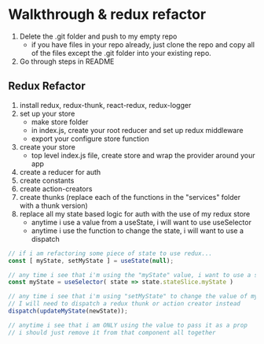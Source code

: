 # Walkthrough & redux refactor
1. Delete the .git folder and push to my empty repo
    - if you have files in your repo already, just clone the repo and copy all of the files except the .git folder into your existing repo.
2. Go through steps in README




## Redux Refactor
1. install redux, redux-thunk, react-redux, redux-logger
2. set up your store
    - make store folder
    - in index.js, create your root reducer and set up redux middleware
    - export your configure store function
3. create your store
    - top level index.js file, create store and wrap the provider around your app
4. create a reducer for auth
5. create constants
6. create action-creators
7. create thunks (replace each of the functions in the "services" folder with a thunk version)
8. replace all my state based logic for auth with the use of my redux store
    - anytime i use a value from a useState, i will want to use useSelector 
    - anytime i use the function to change the state, i will want to use a dispatch

```javascript
// if i am refactoring some piece of state to use redux...
const [ myState, setMyState ] = useState(null);

// any time i see that i'm using the "myState" value, i want to use a selector instead to get the value from my redux store
const myState = useSelector( state => state.stateSlice.myState )

// any time i see that i'm using "setMyState" to change the value of myState
// I will need to dispatch a redux thunk or action creator instead
dispatch(updateMyState(newState));

// anytime i see that i am ONLY using the value to pass it as a prop
// i should just remove it from that component all together
```
